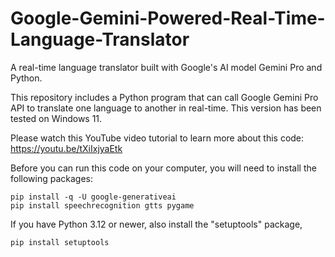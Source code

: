 # Google-Gemini-Powered-Real-Time-Language-Translator
A real-time language translator built with Google's AI model Gemini Pro and Python. 

This repository includes a Python program that can call Google Gemini Pro API to translate one language to another in real-time. This version has been tested on Windows 11.

Please watch this YouTube video tutorial to learn more about this code:    
[https://youtu.be/tXiIxjyaEtk ](https://youtu.be/n1l81Vv6qQI)   

Before you can run this code on your computer, you will need to install the following packages:

```console
pip install -q -U google-generativeai    
pip install speechrecognition gtts pygame
```
If you have Python 3.12 or newer, also install the "setuptools" package,    

```console
pip install setuptools
```
